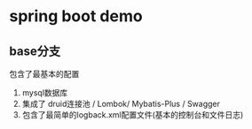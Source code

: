 # spring boot demo

## base分支
包含了最基本的配置
1. mysql数据库
2. 集成了 druid连接池 / Lombok/ Mybatis-Plus / Swagger 
3. 包含了最简单的logback.xml配置文件(基本的控制台和文件日志)
